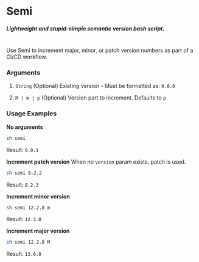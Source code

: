 # Semi
##### Lightweight and stupid-simple semantic version bash script.
\
Use Semi to increment major, minor, or patch version numbers as part of a CI/CD workflow.

### Arguments
1) `String` (Optional)
Existing version - Must be formatted as: `0.0.0`

2. `M | m | p` (Optional)
Version part to increment. Defaults to `p`

### Usage Examples

**No arguments**
```bash
sh semi
```

Result: `0.0.1`

**Increment patch version**
When no `version` param exists, patch is used.
```bash
sh semi 8.2.2
```

Result: `8.2.3`

**Increment minor version**
```bash
sh semi 12.2.8 m
```
Result: `12.3.0`

**Increment major version**
```bash
sh semi 12.2.8 M
```
Result: `13.0.0`